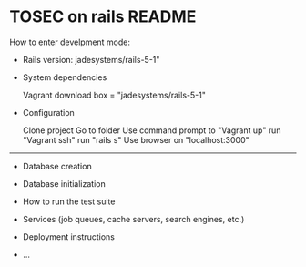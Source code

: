 # TOSEC on rails README

How to enter develpment mode:

* Rails version: jadesystems/rails-5-1"

* System dependencies

	Vagrant
	download box = "jadesystems/rails-5-1"
	
* Configuration

	Clone project
	Go to folder
	Use command prompt to "Vagrant up"
	run "Vagrant ssh"
	run "rails s"
	Use browser on "localhost:3000"
	
	
	
---------------------------------------------------------	
	
	
* Database creation

* Database initialization

* How to run the test suite

* Services (job queues, cache servers, search engines, etc.)

* Deployment instructions

* ...
